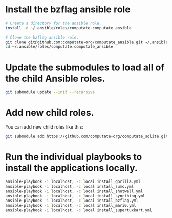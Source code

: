 
# Install the bzflag ansible role

```bash
# Create a directory for the ansible role. 
install -d ~/.ansible/roles/computate.computate_ansible

# Clone the bzflag ansible role. 
git clone git@github.com:computate-org/computate_ansible.git ~/.ansible/roles/computate.computate_ansible
cd ~/.ansible/roles/computate.computate_ansible
```

# Update the submodules to load all of the child Ansible roles. 

```bash
git submodule update --init --recursive
```

# Add new child roles. 

You can add new child roles like this: 

```bash
git submodule add https://github.com/computate-org/computate_sqlite.git roles/computate.computate_sqlite
```

# Run the individual playbooks to install the applications locally. 

```bash
ansible-playbook -i localhost, -c local install_gorilla.yml
ansible-playbook -i localhost, -c local install_sumo.yml
ansible-playbook -i localhost, -c local install_shotwell.yml
ansible-playbook -i localhost, -c local install_syncthing.yml
ansible-playbook -i localhost, -c local install_bzflag.yml
ansible-playbook -i localhost, -c local install_mari0.yml
ansible-playbook -i localhost, -c local install_supertuxkart.yml
```

